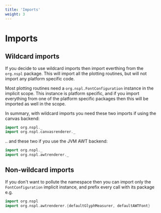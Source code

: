 ```yaml
---
title: 'Imports'
weight: 3
---
```


# Imports

## Wildcard imports

If you decide to use wildcard imports then import everthing from the `org.nspl` package. 
This will import all the plotting routines, but will not import any platform specific code.

Most plotting routines need a `org.nspl.FontConfiguration` instance in the implicit scope. 
This instance is platform specific, and if you import everything from one of the platform specific packages then this will be imported as well in the scope.

In summary, with wildcard imports you need these two imports if using the canvas backend:
```scala
import org.nspl._
import org.nspl.canvasrenderer._
```

.. and these two if you use the JVM AWT backend:
```scala
import org.nspl._ 
import org.nspl.awtrenderer._ 
```

## Non-wildcard imports

If you don't want to pollute the namespace then you can import only the `FontConfiguration` implicit instance, and prefix every call with its package e.g.

```scala mdoc
import org.nspl
import org.nspl.awtrenderer.{defaultGlyphMeasurer, defaultAWTFont}
```